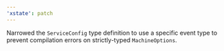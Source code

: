 ```yaml
---
'xstate': patch
---
```


Narrowed the `ServiceConfig` type definition to use a specific event type to prevent compilation errors on strictly-typed `MachineOptions`.
